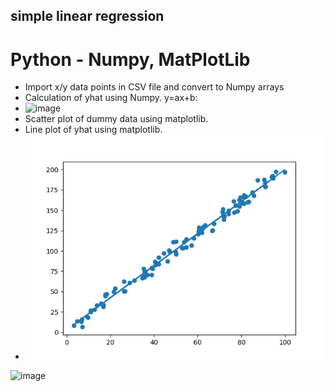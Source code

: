

## simple linear regression

# Python -  Numpy, MatPlotLib

- Import x/y data points in CSV file and convert to Numpy arrays
- Calculation of yhat using Numpy. y=ax+b:
- ![image](https://user-images.githubusercontent.com/27617096/204056442-c08bf3a8-b2a5-43cd-80b7-7778541f7583.png)
- Scatter plot of dummy data using matplotlib.
- Line plot of yhat using matplotlib.
- ![image](Figure_1.png)

![image](https://user-images.githubusercontent.com/27617096/204080019-82351c4a-88d8-4a9c-bebf-41d8b6e2c0e4.png)


